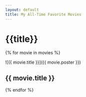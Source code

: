 ```yaml
---
layout: default
title: My All-Time Favorite Movies
---
```


# {{title}}

<div class="items">

{% for movie in movies %}

<div class="item">

![{{ movie.title }}]({{ movie.poster }})

## {{ movie.title }}

</div>

{% endfor %}

</div>
